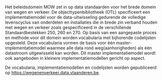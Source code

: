 Het beleidsdomein MOW zet in op data standaarden voor het brede domein van wegen en verkeer. De objecttypenbibliotheek (OTL) specificeert een implementatiemodel voor de data-uitwisseling gedurende de volledige levenscyclus van onderdelen en installaties die in brede zin verband houden met wegen en verkeer zoals gespecificeerd in de verschillende Standaardbestekken 250, 260 en 270. Op basis van een aangepaste proces en methode voor dit domein worden vocabularia met bijhorende codelijsten opgesteld. Deze vocabularia vormen de basis voor één master-implementatiemodel waarmee alle data rond weg(aanhorigheden) als één datastroom uitgewisseld kan worden. Dit master implementatiemodel wordt ook aangeboden in kleinere implementatiemodellen gericht op aspect.

De vocabularia, implementatiemodellen en codelijsten worden gepubliceerd op https://wegenenverkeer.data.vlaanderen.be.
